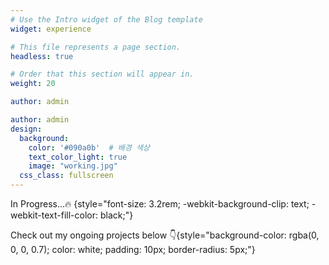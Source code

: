 ```yaml
---
# Use the Intro widget of the Blog template
widget: experience

# This file represents a page section.
headless: true

# Order that this section will appear in.
weight: 20

author: admin

author: admin
design:
  background:
    color: '#090a0b'  # 배경 색상
    text_color_light: true
    image: "working.jpg"
  css_class: fullscreen
---
```





In Progress...🔥
{style="font-size: 3.2rem; -webkit-background-clip: text; -webkit-text-fill-color: black;"}







Check out my ongoing projects below 👇{style="background-color: rgba(0, 0, 0, 0.7); color: white; padding: 10px; border-radius: 5px;"}